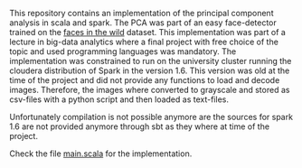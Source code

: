 

This repository contains an implementation of the principal component analysis in scala and spark.
The PCA was part of an easy face-detector trained on the [faces in the wild](http://vis-www.cs.umass.edu/lfw/) dataset.
This implementation was part of a lecture in big-data analytics where a final project with free choice of the topic and used programming languages was mandatory.
The implementation was constrained to run on the university cluster running the cloudera distribution of Spark in the version 1.6.
This version was old at the time of the project and did not provide any functions to load and decode images.
Therefore, the images where converted to grayscale and stored as csv-files with a python script and then loaded as text-files.

Unfortunately compilation is not possible anymore are the sources for spark 1.6 are not provided anymore through sbt as they where at time of the project.

Check the file [main.scala](src/main/scala/pca/main.scala) for the implementation.